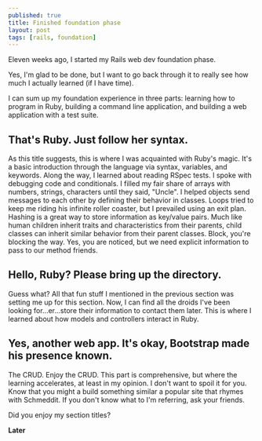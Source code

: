 ```yaml
---
published: true
title: Finished foundation phase
layout: post
tags: [rails, foundation]
---
```

Eleven weeks ago, I started my Rails web dev foundation phase. 

Yes, I'm glad to be done, but I want to go back through it to really see how much I actually learned (if I have time).

I can sum up my foundation experience in three parts: learning how to program in Ruby, building a command line application, and building a web application with a test suite.

<h2>That's Ruby. Just follow her syntax.</h2>
As this title suggests, this is where I was acquainted with Ruby's magic. It's a basic introduction through the language via syntax, variables, and keywords. Along the way, I learned about reading RSpec tests. I spoke with debugging code and conditionals. I filled my fair share of arrays with numbers, strings, characters until they said, "Uncle". I helped objects send messages to each other by defining their behavior in classes. Loops tried to keep me riding his infinite roller coaster, but I prevailed using an exit plan. Hashing is a great way to store information as key/value pairs. Much like human children inherit traits and characteristics from their parents, child classes can inherit similar behavior from their parent classes. Block, you're blocking the way. Yes, you are noticed, but we need explicit information to pass to our method friends. 

<h2>Hello, Ruby? Please bring up the directory.</h2>
Guess what? All that fun stuff I mentioned in the previous section was setting me up for this section. 
Now, I can find all the droids I've been looking for...er...store their information to contact them later.
This is where I learned about how models and controllers interact in Ruby.

<h2>Yes, another web app. It's okay, Bootstrap made his presence known.</h2>
The CRUD. Enjoy the CRUD. This part is comprehensive, but where the learning accelerates, at least in my opinion. I don't want to spoil it for you. Know that you might a build something similar a popular site that rhymes with Schmeddit. If you don't know what to I'm referring, ask your friends.

Did you enjoy my section titles?

**Later**
